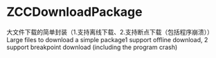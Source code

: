 # ZCCDownloadPackage
大文件下载的简单封装（1.支持离线下载、2.支持断点下载（包括程序崩溃））Large files to download a simple package1 support offline download, 2 support breakpoint download (including the program crash)

